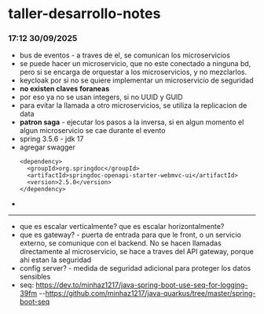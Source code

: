 # taller-desarrollo-notes
### 17:12 30/09/2025
- bus de eventos - a traves de el, se comunican los microservicios
- se puede hacer un microservicio, que no este conectado a ninguna bd, pero si se encarga de orquestar a los microservicios, y no mezclarlos.
- keycloak por si no se quiere implementar un microservicio de seguridad
- **no existen claves foraneas**
- por eso ya no se usan integers, si no UUID y GUID
- para evitar la llamada a otro microservicios, se utiliza la replicacion de data
- **patron saga** - ejecutar los pasos a la inversa, si en algun momento el algun microservicio se cae durante el evento
- spring 3.5.6 - jdk 17
- agregar swagger
  ```
  <dependency>
  	<groupId>org.springdoc</groupId>
  	<artifactId>springdoc-openapi-starter-webmvc-ui</artifactId>
  	<version>2.5.0</version>
  </dependency>
  ```
- 
---
- que es escalar verticalmente? que es escalar horizontalmente?
- que es gateway? - puerta de entrada para que le front, o un servicio externo, se comunique con el backend. No se hacen llamadas directamente al microservicio, se hace a traves del API gateway, porque ahi estan la seguridad
- config server? - medida de seguridad adicional para proteger los datos sensibles
- seq: https://dev.to/minhaz1217/java-spring-boot-use-seq-for-logging-39fm
   --https://github.com/minhaz1217/java-quarkus/tree/master/spring-boot-seq

###
